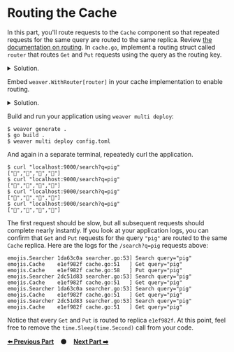 # Routing the Cache

In this part, you'll route requests to the `Cache` component so that repeated
requests for the same query are routed to the same replica. Review [the
documentation on routing][routing]. In `cache.go`, implement a routing struct
called `router` that routes `Get` and `Put` requests using the query as the
routing key.

<details>
<summary>Solution.</summary>

https://github.com/ServiceWeaver/workshops/blob/912c215cecd611feadd2e23fcc80fe09f4af2045/08/cache.go#L63-L74
</details>

Embed `weaver.WithRouter[router]` in your cache implementation to enable
routing.

<details>
<summary>Solution.</summary>

https://github.com/ServiceWeaver/workshops/blob/912c215cecd611feadd2e23fcc80fe09f4af2045/08/cache.go#L34-L41
</details>

Build and run your application using `weaver multi deploy`:

```
$ weaver generate .
$ go build .
$ weaver multi deploy config.toml
```

And again in a separate terminal, repeatedly curl the application.

```
$ curl "localhost:9000/search?q=pig"
["🐖","🐗","🐷","🐽"]
$ curl "localhost:9000/search?q=pig"
["🐖","🐗","🐷","🐽"]
$ curl "localhost:9000/search?q=pig"
["🐖","🐗","🐷","🐽"]
$ curl "localhost:9000/search?q=pig"
["🐖","🐗","🐷","🐽"]
```

The first request should be slow, but all subsequent requests should complete
nearly instantly. If you look at your application logs, you can confirm that
`Get` and `Put` requests for the query `"pig"` are routed to the same `Cache`
replica. Here are the logs for the `/search?q=pig` requests above:

```
emojis.Searcher 1da63c0a searcher.go:53] Search query="pig"
emojis.Cache    e1ef982f cache.go:51   ] Get query="pig"
emojis.Cache    e1ef982f cache.go:58   ] Put query="pig"
emojis.Searcher 2dc51d83 searcher.go:53] Search query="pig"
emojis.Cache    e1ef982f cache.go:51   ] Get query="pig"
emojis.Searcher 1da63c0a searcher.go:53] Search query="pig"
emojis.Cache    e1ef982f cache.go:51   ] Get query="pig"
emojis.Searcher 2dc51d83 searcher.go:53] Search query="pig"
emojis.Cache    e1ef982f cache.go:51   ] Get query="pig"
```

Notice that every `Get` and `Put` is routed to replica `e1ef982f`. At this
point, feel free to remove the `time.Sleep(time.Second)` call from your code.

[**:arrow_left: Previous Part**](../07)
&nbsp;&nbsp;&nbsp;:black_circle:&nbsp;&nbsp;&nbsp;
[**Next Part :arrow_right:**](../09)

[routing]: https://serviceweaver.dev/docs.html#routing
